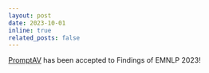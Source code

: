 ```yaml
---
layout: post
date: 2023-10-01 
inline: true
related_posts: false
---
```

[PromptAV](https://aclanthology.org/2023.findings-emnlp.937/) has been accepted to Findings of EMNLP 2023!